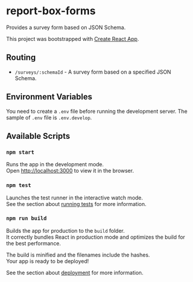 # report-box-forms

Provides a survey form based on JSON Schema.

This project was bootstrapped with [Create React App](https://github.com/facebook/create-react-app).

## Routing

- `/surveys/:schemaId` - A survey form based on a specified JSON Schema.

## Environment Variables

You need to create a `.env` file before running the development server. The sample of `.env` file is `.env.develop`.

## Available Scripts

### `npm start`

Runs the app in the development mode.\
Open [http://localhost:3000](http://localhost:3000) to view it in the browser.


### `npm test`

Launches the test runner in the interactive watch mode.\
See the section about [running tests](https://facebook.github.io/create-react-app/docs/running-tests) for more information.

### `npm run build`

Builds the app for production to the `build` folder.\
It correctly bundles React in production mode and optimizes the build for the best performance.

The build is minified and the filenames include the hashes.\
Your app is ready to be deployed!

See the section about [deployment](https://facebook.github.io/create-react-app/docs/deployment) for more information.
